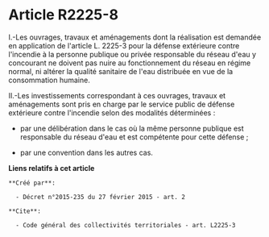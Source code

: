 # Article R2225-8

I.-Les ouvrages, travaux et aménagements dont la réalisation est demandée en application de l'article L. 2225-3 pour la
défense extérieure contre l'incendie à la personne publique ou privée responsable du réseau d'eau y concourant ne doivent pas
nuire au fonctionnement du réseau en régime normal, ni altérer la qualité sanitaire de l'eau distribuée en vue de la
consommation humaine. 

II.-Les investissements correspondant à ces ouvrages, travaux et aménagements sont pris en charge par le service public de
défense extérieure contre l'incendie selon des modalités déterminées :

- par une délibération dans le cas où la même personne publique est responsable du réseau d'eau et est compétente pour cette
défense ;

- par une convention dans les autres cas.

**Liens relatifs à cet article**

	**Créé par**:

	  - Décret n°2015-235 du 27 février 2015 - art. 2

	**Cite**:

	  - Code général des collectivités territoriales - art. L2225-3
